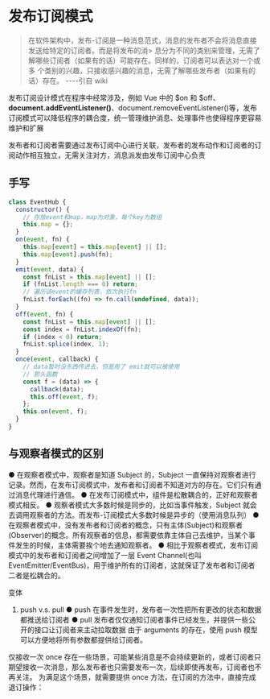 # 发布订阅模式

> 在软件架构中，发布-订阅是一种消息范式，消息的发布者不会将消息直接发送给特定的订阅者。而是将发布的消> 息分为不同的类别来管理，无需了解哪些订阅者（如果有的话）可能存在。同样的，订阅者可以表达对一个或多
> 个类别的兴趣，只接收感兴趣的消息，无需了解哪些发布者（如果有的话）存在。 ----引自 wiki

发布订阅设计模式在程序中经常涉及，例如 Vue 中的 $on 和 $off、**document.addEventListener()**、document.removeEventListener()等，发布订阅模式可以降低程序的耦合度，统一管理维护消息、处理事件也使得程序更容易维护和扩展

发布者和订阅者需要通过发布订阅中心进行关联，发布者的发布动作和订阅者的订阅动作相互独立，无需关注对方，消息派发由发布订阅中心负责

## 手写

```js
class EventHub {
  constructor() {
    // 存放event和map，map为对象，每个key为数组
    this.map = {};
  }
  on(event, fn) {
    this.map[event] = this.map[event] || [];
    this.map[event].push(fn);
  }
  emit(event, data) {
    const fnList = this.map[event] || [];
    if (fnList.length === 0) return;
    // 遍历该event的缓存列表，依次执行fn
    fnList.forEach((fn) => fn.call(undefined, data));
  }
  off(event, fn) {
    const fnList = this.map[event] || [];
    const index = fnList.indexOf(fn);
    if (index < 0) return;
    fnList.splice(index, 1);
  }
  once(event, callback) {
    // data暂时没东西传进去，但是用了 emit就可以被使用
    // 箭头函数
    const f = (data) => {
      callback(data);
      this.off(event, f);
    };
    this.on(event, f);
  }
}
```

## 与观察者模式的区别

● 在观察者模式中，观察者是知道 Subject 的，Subject 一直保持对观察者进行记录。然而，在发布订阅模式中，发布者和订阅者不知道对方的存在。它们只有通过消息代理进行通信。
● 在发布订阅模式中，组件是松散耦合的，正好和观察者模式相反。
● 观察者模式大多数时候是同步的，比如当事件触发，Subject 就会去调用观察者的方法。而发布-订阅模式大多数时候是异步的（使用消息队列）
● 在观察者模式中，没有发布者和订阅者的概念，只有主体(Subject)和观察者(Observer)的概念。所有观察者的信息，都需要依靠主体自己去维护，当某个事件发生的时候，主体需要挨个地去通知观察者。
● 相比于观察者模式，发布订阅模式中的发布者和订阅者之间增加了一层 Event Channel(也叫 EventEmitter/EventBus)，用于维护所有的订阅者，这就保证了发布者和订阅者二者是松耦合的。

变体

1. push v.s. pull
   ● push
   在事件发生时，发布者一次性把所有更改的状态和数据都推送给订阅者
   ● pull
   发布者仅仅通知订阅者事件已经发生，并提供一些公开的接口让订阅者来主动拉取数据
   由于 arguments 的存在，使用 push 模型可以方便地将所有参数都提供给订阅者。

仅接收一次 once
存在一些场景，可能某些消息是不会持续更新的，或者订阅者只期望接收一次消息，那么发布者也只需要发布一次，后续即使再发布，订阅者也不再关注。
为满足这个场景，就需要提供 once 方法，在订阅的方法中，直接完成退订操作：
